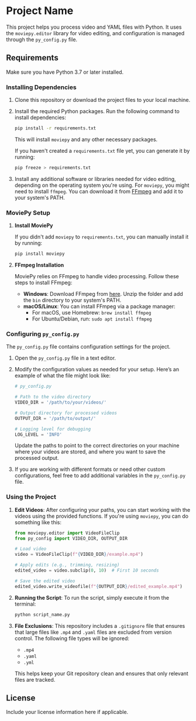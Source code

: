 
# Project Name

This project helps you process video and YAML files with Python. It uses the `moviepy.editor` library for video editing, and configuration is managed through the `py_config.py` file.

## Requirements

Make sure you have Python 3.7 or later installed.

### Installing Dependencies

1. Clone this repository or download the project files to your local machine.
2. Install the required Python packages. Run the following command to install dependencies:

   ```bash
   pip install -r requirements.txt
   ```

   This will install `moviepy` and any other necessary packages.

   If you haven't created a `requirements.txt` file yet, you can generate it by running:

   ```bash
   pip freeze > requirements.txt
   ```

3. Install any additional software or libraries needed for video editing, depending on the operating system you're using. For `moviepy`, you might need to install `ffmpeg`. You can download it from [FFmpeg](https://ffmpeg.org/download.html) and add it to your system's PATH.

### MoviePy Setup

1. **Install MoviePy**

   If you didn't add `moviepy` to `requirements.txt`, you can manually install it by running:

   ```bash
   pip install moviepy
   ```

2. **FFmpeg Installation**

   MoviePy relies on FFmpeg to handle video processing. Follow these steps to install FFmpeg:

   - **Windows**: Download FFmpeg from [here](https://ffmpeg.org/download.html). Unzip the folder and add the `bin` directory to your system's PATH.
   - **macOS/Linux**: You can install FFmpeg via a package manager:
     - For macOS, use Homebrew: `brew install ffmpeg`
     - For Ubuntu/Debian, run: `sudo apt install ffmpeg`

### Configuring `py_config.py`

The `py_config.py` file contains configuration settings for the project. 

1. Open the `py_config.py` file in a text editor.
2. Modify the configuration values as needed for your setup. Here’s an example of what the file might look like:

   ```python
   # py_config.py

   # Path to the video directory
   VIDEO_DIR = '/path/to/your/videos/'

   # Output directory for processed videos
   OUTPUT_DIR = '/path/to/output/'

   # Logging level for debugging
   LOG_LEVEL = 'INFO'
   ```

   Update the paths to point to the correct directories on your machine where your videos are stored, and where you want to save the processed output.

3. If you are working with different formats or need other custom configurations, feel free to add additional variables in the `py_config.py` file.

### Using the Project

1. **Edit Videos**: After configuring your paths, you can start working with the videos using the provided functions. If you're using `moviepy`, you can do something like this:

   ```python
   from moviepy.editor import VideoFileClip
   from py_config import VIDEO_DIR, OUTPUT_DIR

   # Load video
   video = VideoFileClip(f"{VIDEO_DIR}/example.mp4")

   # Apply edits (e.g., trimming, resizing)
   edited_video = video.subclip(0, 10)  # First 10 seconds

   # Save the edited video
   edited_video.write_videofile(f"{OUTPUT_DIR}/edited_example.mp4")
   ```

2. **Running the Script**: To run the script, simply execute it from the terminal:

   ```bash
   python script_name.py
   ```

3. **File Exclusions**: This repository includes a `.gitignore` file that ensures that large files like `.mp4` and `.yaml` files are excluded from version control. The following file types will be ignored:

   - `.mp4`
   - `.yaml`
   - `.yml`

   This helps keep your Git repository clean and ensures that only relevant files are tracked.

## License

Include your license information here if applicable.
